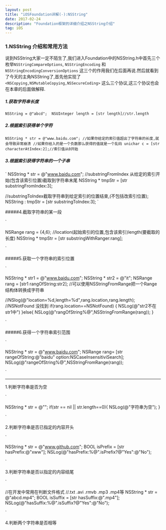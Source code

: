 ```yaml
---
layout: post
title: "iOSFoundation详解(-):NSString"
date: 2017-02-24 
description: "Foundation框架的详细介绍之NSString介绍"
tag: iOS 
---   
```


### 1.NSString 介绍和常用方法

说到NSString大家一定不陌生了,我们进入Foundation中的NSString.h中首先三个枚举` NSStringCompareOptions `, ` NSStringEncoding ` 和 ` NSStringEncodingConversionOptions ` 这三个的作用我们在后面再说.然后就看到了今天的主角NSString了,首先他实现了` <NSCopying,NSMutableCopying,NSSecureCoding> ` 这么三个协议,这三个协议也会在本章的后面做解释.

##### 1.获取字符串长度

`
NSString = @"abcd"; 
NSUInteger length = [str length]//str.length
`

##### 2.根据索引获得单个字符

`
NSString * str = @"www.baidu.com";
//如果你给定的索引值超出了字符串的长度,就会导致异常崩溃
//如果你给入的是一个负数那么获得的值就是一个乱码
unichar c = [str characterAtIndex:2];//索引值从0开始
`

##### 3.根据索引获得字符串的一个子串

`
NSString * str = @"www.baidu.com";
//substringFromIndex 从给定的索引开始(包含该索引位置)截取到字符串末尾
NSString * tmpStr = [str substringFromIndex:3];

//substringToIndex截取字符串到给定索引的位置结束,(不包括改索引位置);
NSString : tmpStr = [str substringToIndex:3];
`

#####4.截取字符串的某一段

`

NSRange rang = {4,6};
//location(起始索引的位置,包含该索引)length(要截取的长度)
NSString * tmpStr = [str substringWithRanger:rang];

`

#####5.获取一个字符串的索引位置

`

NSString * str1 = @"www.baidu.com";
NSString * str2 = @"it";
NSRange rang = [str1 rangOfString:str2];
//可以使用NSStringFromRange把一个Range结构体转换成字符串

//NSlog(@"location=%d,length=%d",rang.location,rang.length);
//NSNotFound 没找到
if(rang.location==NSNotFound)
{
	NSLog(@"str2不在 str1中")
}else{
	NSLog(@"rangOfString%@",NSStringFromRange(rang));
}

`

#####6.获得一个字符串索引范围

`

NSString * str = @"www.baidu.com";
NSRange rang= [str rangeOfString:@"baidu" option:NSCaseInsensitiviSearch];
NSLog(@"rangeOfString%@",NSStringFromRange(rang));

`

------

1.判断字符串是否为空

`

NSString * str = @"";
if(str == nil || str.length==0){
	NSLog(@"字符串为空");
}

`

2.判断字符串是否已指定的内容开头

`

NSString * str = @"www.github.com";
BOOL isPrefix = [str hasPrefix:@"xww"];
NSLog(@"hasPrefix:%@".isPrefix?@"Yes":@"No");

`

3.判断字符串是否以指定的内容结尾

`

//在开发中常用在判断文件格式
//.txt .avi .rmvb .mp3 .mp4等
NSString * str = @"abcd.mp4";
BOOL isSuffix = [str hasSuffix:@".mp4"];
NSLog(@"hasSuffix:%@".isSuffix?@"Yes":@"No");

`

4.判断两个字符串是否相等















































































































